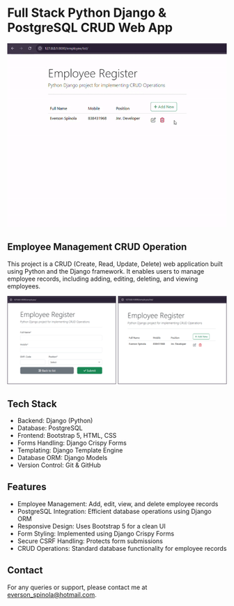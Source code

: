 # Full Stack Python Django & PostgreSQL CRUD Web App

<img src="imgs/django-crud-gif.gif" alt="CRUD System Demo" width="800">

## Employee Management CRUD Operation 
This project is a CRUD (Create, Read, Update, Delete) web application built using Python and the Django framework. It enables users to manage employee records, including adding, editing, deleting, and viewing employees.

<img src="imgs/Employee-Register-Django-CRUD-Pages.png" alt="CRUD System" width="800">

## Tech Stack
- Backend: Django (Python)
- Database: PostgreSQL
- Frontend: Bootstrap 5, HTML, CSS
- Forms Handling: Django Crispy Forms
- Templating: Django Template Engine
- Database ORM: Django Models
- Version Control: Git & GitHub

## Features
- Employee Management: Add, edit, view, and delete employee records 
- PostgreSQL Integration: Efficient database operations using Django ORM 
- Responsive Design: Uses Bootstrap 5 for a clean UI 
- Form Styling: Implemented using Django Crispy Forms
- Secure CSRF Handling: Protects form submissions
- CRUD Operations: Standard database functionality for employee records

## Contact
For any queries or support, please contact me at 
everson_spinola@hotmail.com.